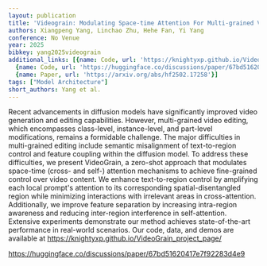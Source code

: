 ```yaml
---
layout: publication
title: 'Videograin: Modulating Space-time Attention For Multi-grained Video Editing'
authors: Xiangpeng Yang, Linchao Zhu, Hehe Fan, Yi Yang
conference: No Venue
year: 2025
bibkey: yang2025videograin
additional_links: [{name: Code, url: 'https://knightyxp.github.io/VideoGrain_project_page/'},
  {name: Code, url: 'https://huggingface.co/discussions/paper/67bd51620417e7f92283d4e9'},
  {name: Paper, url: 'https://arxiv.org/abs/hf2502.17258'}]
tags: ["Model Architecture"]
short_authors: Yang et al.
---
```

Recent advancements in diffusion models have significantly improved video generation and editing capabilities. However, multi-grained video editing, which encompasses class-level, instance-level, and part-level modifications, remains a formidable challenge. The major difficulties in multi-grained editing include semantic misalignment of text-to-region control and feature coupling within the diffusion model. To address these difficulties, we present VideoGrain, a zero-shot approach that modulates space-time (cross- and self-) attention mechanisms to achieve fine-grained control over video content. We enhance text-to-region control by amplifying each local prompt's attention to its corresponding spatial-disentangled region while minimizing interactions with irrelevant areas in cross-attention. Additionally, we improve feature separation by increasing intra-region awareness and reducing inter-region interference in self-attention. Extensive experiments demonstrate our method achieves state-of-the-art performance in real-world scenarios. Our code, data, and demos are available at https://knightyxp.github.io/VideoGrain_project_page/

https://huggingface.co/discussions/paper/67bd51620417e7f92283d4e9